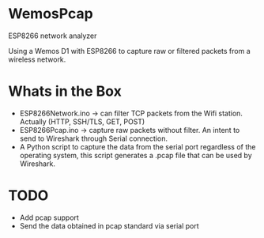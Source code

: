 # WemosPcap
ESP8266 network analyzer

Using a Wemos D1 with ESP8266 to capture raw or filtered packets from a wireless network.

# Whats in the Box
* ESP8266Network.ino -> can filter TCP packets from the Wifi station. Actually (HTTP, SSH/TLS, GET, POST)
* ESP8266Pcap.ino -> capture raw packets without filter. An intent to send to Wireshark through Serial connection. 
* A Python script to capture the data from the serial port regardless of the operating system, this script generates a .pcap file that can be used by Wireshark.

# TODO
* Add pcap support
* Send the data obtained in pcap standard via serial port
